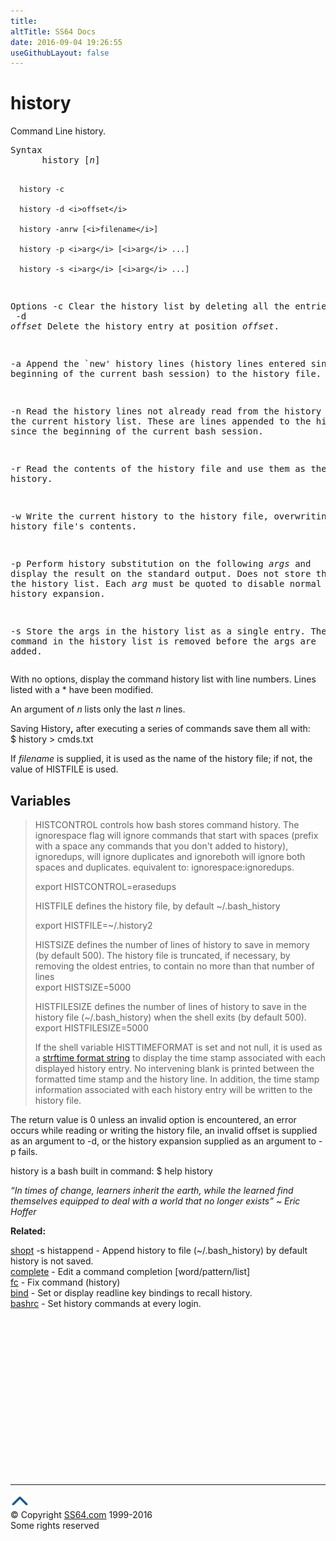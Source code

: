 ```yaml
---
title:
altTitle: SS64 Docs
date: 2016-09-04 19:26:55
useGithubLayout: false
---
```

<!-- #BeginLibraryItem "/Library/head_osx.lbi" --><!-- #EndLibraryItem --><h1>history</h1> 
<p>Command Line history. </p>
<pre>Syntax
      history [<i>n</i>]

      history -c

      history -d <i>offset</i>

      history -anrw [<i>filename</i>]

      history -p <i>arg</i> [<i>arg</i> ...]

      history -s <i>arg</i> [<i>arg</i> ...]

Options
   -c        Clear the history list by deleting all the entries.<br>
   -d <i>offset</i> Delete the history entry at position <i>offset</i>.

   -a        Append the `new' history lines (history lines entered since the beginning of the current
             bash session) to the history file.

   -n        Read  the history lines not already read from the history file into the current history
             list.  These are lines appended to the history file since the beginning of the current
             bash session.

   -r        Read the contents of the history file and use them as the current history.

   -w        Write the current history to the history file, overwriting the history file's contents.

   -p        Perform history substitution on the following <i>args</i> and display the result on the standard
             output.  Does not store the results in the history list.  Each <i>arg</i> must be quoted
             to disable normal history expansion.

   -s        Store the args in the history list as a single entry.  The last command in the history
             list is removed before the args are added.</pre>
<p>With no options, display the command history list with line numbers. Lines listed with a * have been modified. </p>
<p>An argument of <i>n</i> lists only the last <i>n</i> lines.</p>
<p>Saving History<b>,</b> after  executing a series
of commands save them all with:<br>
<span class="code">$ history &gt; cmds.txt</span></p>
<p>If <i>filename</i> is supplied, it is used as
the name of the history file; if not, the value of HISTFILE is used.</p>
<h2>Variables</h2>
<blockquote>
<p>HISTCONTROL controls how bash stores command history.  The <span class="code">ignorespace</span> flag will ignore commands that start with spaces (prefix with a space any commands that you don't added to history), <span class="code">ignoredups</span>, will ignore duplicates and <span class="code">ignoreboth</span> will ignore both spaces and duplicates. equivalent to: <span class="code">ignorespace:ignoredups</span>. </p>
<p class="code">export HISTCONTROL=erasedups</p>
<p>HISTFILE defines the history file, by default <span class="code">~/.bash_history</span></p>
<p><span class="code">export HISTFILE=~/.history2</span><br>
</p>
<p>HISTSIZE defines the number of lines of history to save in memory  (by default 500). The history file is truncated, if necessary, by removing the oldest entries, to contain no       more than that number of lines<br>
<span class="code">export HISTSIZE=5000</span></p>
<p>HISTFILESIZE defines the number of lines of history to save in the history file (<span class="code">~/.bash_history</span>) when the shell exits  (by default 500). <br>
<span class="code">export HISTFILESIZE=5000</span><br>
</p>
<p>If the shell variable HISTTIMEFORMAT is set and not null, it is used as a <a href="syntax-strftime.html">strftime format string</a>  to display the time stamp associated with each displayed history entry. No intervening blank is printed
between the formatted time stamp and the history line. In addition, the time stamp information associated with each history entry will be written to the history file.</p>
</blockquote>
<p> The return value is 0 unless an invalid option is encountered,
an error occurs while reading or writing the history file, an invalid offset is supplied as an argument to -d, or the history expansion supplied as an argument to -p fails.</p>
<p>history is a bash built in command: <span class="code"> $ help history</span></p>
<p class="quote"><i>“In times of change, learners inherit the earth, while the learned find themselves equipped to deal with a world that no longer exists” ~ Eric Hoffer</i></p>
<p><b>Related:</b></p>
<p><span class="code"><a href="shopt.html">shopt</a> -s histappend</span> - Append history to file (<span class="code">~/.bash_history</span>) by default history is not saved.<br>
<a href="complete.html">complete</a> - Edit a command completion [word/pattern/list]<br>
<a href="fc.html">fc</a> - Fix command (history)<br>
<a href="bind.html">bind</a> - Set or display readline key bindings to recall history.<br>
<a href="syntax-bashrc.html">bashrc</a> - Set <span class="code">history</span> commands at every login.</p>
<!-- #BeginLibraryItem "/Library/foot_osx.lbi" --><p>
<!-- OSX300 -->
<ins class="adsbygoogle" style="display:inline-block;width:300px;height:250px" data-ad-client="ca-pub-6140977852749469" data-ad-slot="1823340303"></ins>
<script>
(adsbygoogle = window.adsbygoogle || []).push({});
</script></p>
<hr>
<div id="bl" class="footer"><a href="history.html#"><img src="../images/top.png" width="30" height="22" alt="Back to the Top"></a></div>
<div id="br" class="footer, tagline">© Copyright <a href="http://ss64.com/">SS64.com</a> 1999-2016<br>
Some rights reserved</div><!-- #EndLibraryItem -->
